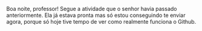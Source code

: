 Boa noite, professor! 
Segue a atividade que o senhor havia passado anteriormente. Ela já estava pronta mas só estou conseguindo te enviar agora, porque só hoje tive tempo de ver como realmente funciona o Github. 
